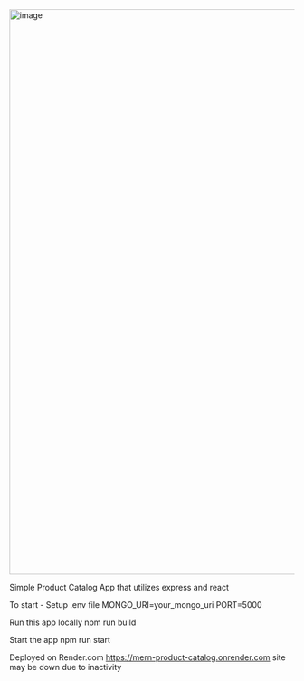 <img width="1625" height="1000" alt="image" src="https://github.com/user-attachments/assets/389b6d70-5aa4-4654-bb77-48d3660165c2" />

Simple Product Catalog App that utilizes express and react

To start - 
Setup .env file
MONGO_URI=your_mongo_uri
PORT=5000

Run this app locally
npm run build

Start the app
npm run start

Deployed on Render.com
https://mern-product-catalog.onrender.com
site may be down due to inactivity
